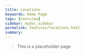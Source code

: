 ```yaml
---
title: Locations
keywords: Home Page
tags: [overview]
sidebar: mydoc_sidebar
permalink: features/locations.html
summary:  
---
```


> This is a placeholder page
